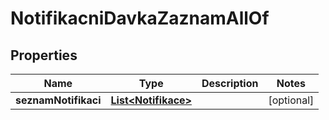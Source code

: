 

# NotifikacniDavkaZaznamAllOf


## Properties

| Name | Type | Description | Notes |
|------------ | ------------- | ------------- | -------------|
|**seznamNotifikaci** | [**List&lt;Notifikace&gt;**](Notifikace.md) |  |  [optional] |



